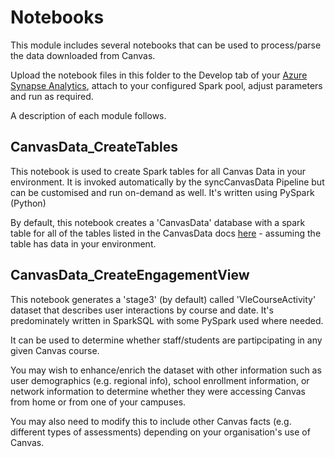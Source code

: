# Notebooks

This module includes several notebooks that can be used to process/parse the data downloaded from Canvas.

Upload the notebook files in this folder to the Develop tab of your [Azure Synapse Analytics](https://azure.microsoft.com/en-us/services/synapse-analytics/), attach to your configured Spark pool, adjust parameters and run as required.

A description of each module follows.

## CanvasData_CreateTables

This notebook is used to create Spark tables for all Canvas Data in your environment. It is invoked automatically by the syncCanvasData Pipeline but can be customised and run on-demand as well. It's written using PySpark (Python)

By default, this notebook creates a 'CanvasData' database with a spark table for all of the tables listed in the CanvasData docs [here](https://portal.inshosteddata.com/docs/api) - assuming the table has data in your environment.

## CanvasData_CreateEngagementView

This notebook generates a 'stage3' (by default) called 'VleCourseActivity' dataset that describes user interactions by course and date. It's predominately written in SparkSQL with some PySpark used where needed.

It can be used to determine whether staff/students are partipcipating in any given Canvas course.

You may wish to enhance/enrich the dataset with other information such as user demographics (e.g. regional info), school enrollment information, or network information to determine whether they were accessing Canvas from home or from one of your campuses.

You may also need to modify this to include other Canvas facts (e.g. different types of assessments) depending on your organisation's use of Canvas.